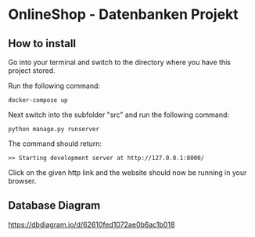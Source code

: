 # OnlineShop - Datenbanken Projekt

## How to install
Go into your terminal and switch to the directory where you have this project stored.

Run the following command:
```
docker-compose up
```
Next switch into the subfolder "src" and run the following command:
```
python manage.py runserver
```
The command should return:
```
>> Starting development server at http://127.0.0.1:8000/
```
Click on the given http link and the website should now be running in your browser.

## Database Diagram
https://dbdiagram.io/d/62610fed1072ae0b6ac1b018
